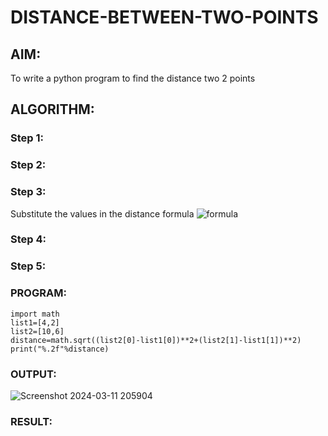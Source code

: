 # DISTANCE-BETWEEN-TWO-POINTS

## AIM:
To write a python program to find the distance two 2 points
## ALGORITHM:
### Step 1: 
### Step 2: 
### Step 3: 
Substitute the values in the distance formula  ![formula](/formula.JPG)
### Step 4: 
### Step 5: 
### PROGRAM:
```
import math 
list1=[4,2]
list2=[10,6]
distance=math.sqrt((list2[0]-list1[0])**2+(list2[1]-list1[1])**2)
print("%.2f"%distance)
```
### OUTPUT:
![Screenshot 2024-03-11 205904](https://github.com/Devadhaarini/DISTANCE-BETWEEN-TWO-POINTS/assets/145796552/fb68841c-b428-4164-9f6b-34bcf24551ac)

### RESULT:
